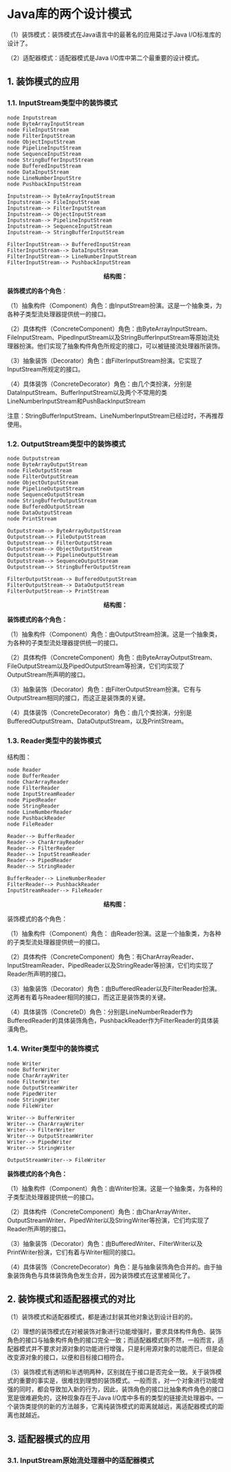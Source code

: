 # Java库的两个设计模式

（1）装饰模式：装饰模式在Java语言中的最著名的应用莫过于Java I/O标准库的设计了。

（2）适配器模式：适配器模式是Java I/O库中第二个最重要的设计模式。

## 1. 装饰模式的应用


### 1.1. InputStream类型中的装饰模式

```plantuml
node Inputstream
node ByteArrayInputStream
node FileInputStream
node FilterInputStream
node ObjectInputStream
node PipelineInputStream
node SequenceInputStream
node StringBufferInputStream
node BufferedInputStream
node DataInputStream
node LineNumberInputStre
node PushbackInputStream

Inputstream--> ByteArrayInputStream
Inputstream--> FileInputStream
Inputstream--> FilterInputStream
Inputstream--> ObjectInputStream
Inputstream--> PipelineInputStream
Inputstream--> SequenceInputStream
Inputstream--> StringBufferInputStream

FilterInputStream--> BufferedInputStream
FilterInputStream--> DataInputStream
FilterInputStream--> LineNumberInputStream
FilterInputStream--> PushbackInputStream

```
<center><strong>结构图：</strong></center>


**装饰模式的各个角色**：

（1）抽象构件（Component）角色：由InputStream扮演。这是一个抽象类，为各种子类型流处理器提供统一的接口。

（2）具体构件（ConcreteComponent）角色：由ByteArrayInputStream、FileInputStream、PipedInputStream以及StringBufferInputStream等原始流处理器扮演。他们实现了抽象构件角色所规定的接口，可以被链接流处理器所装饰。

（3）抽象装饰（Decorator）角色：由FilterInputStream扮演。它实现了InputStream所规定的接口。

（4）具体装饰（ConcreteDecorator）角色：由几个类扮演，分别是DataInputStream、BufferInputStream以及两个不常用的类LineNumberInputStream和PushBackInputStream

注意：StringBufferInputStream、LineNumberInputStream已经过时，不再推荐使用。

### 1.2. OutputStream类型中的装饰模式

```plantuml
node Outputstream
node ByteArrayOutputStream
node FileOutputStream
node FilterOutputStream
node ObjectOutputStream
node PipelineOutputStream
node SequenceOutputStream
node StringBufferOutputStream
node BufferedOutputStream
node DataOutputStream
node PrintStream

Outputstream--> ByteArrayOutputStream
Outputstream--> FileOutputStream
Outputstream--> FilterOutputStream
Outputstream--> ObjectOutputStream
Outputstream--> PipelineOutputStream
Outputstream--> SequenceOutputStream
Outputstream--> StringBufferOutputStream

FilterOutputStream--> BufferedOutputStream
FilterOutputStream--> DataOutputStream
FilterOutputStream--> PrintStream

```
<center><strong>结构图：</strong></center>


**装饰模式的各个角色：**

（1）抽象构件（Component）角色：由OutputStream扮演。这是一个抽象类，为各种的子类型流处理器提供统一的接口。

（2）具体构件（ConcreteComponent）角色：由ByteArrayOutputStream、FileOutputStream以及PipedOutputStream等扮演，它们均实现了OutputStream所声明的接口。

（3）抽象装饰（Decorator）角色：由FilterOutputStream扮演。它有与OutputStream相同的接口，而这正是装饰类的关键。

（4）具体装饰（ConcreteDecorator）角色：由几个类扮演，分别是BufferedOutputStream、DataOutputStream，以及PrintStream。

### 1.3. Reader类型中的装饰模式
结构图：
```plantuml
node Reader
node BufferReader
node CharArrayReader
node FilterReader
node InputStreamReader
node PipedReader  
node StringReader
node LineNumberReader
node PushbackReader
node FileReader

Reader--> BufferReader
Reader--> CharArrayReader
Reader--> FilterReader
Reader--> InputStreamReader
Reader--> PipedReader  
Reader--> StringReader

BufferReader--> LineNumberReader
FilterReader--> PushbackReader
InputStreamReader--> FileReader

```
<center><strong>结构图：</strong></center>

装饰模式的各个角色：

（1）抽象构件（Component）角色： 由Reader扮演。这是一个抽象类，为各种的子类型流处理器提供统一的接口。

（2）具体构件（ConcreteComponent）角色：有CharArrayReader、InputStreamReader、PipedReader以及StringReader等扮演，它们均实现了Reader所声明的接口。

（3）抽象装饰（Decorator）角色：由BufferedReader以及FilterReader扮演。这两者有着与Readeer相同的接口，而这正是装饰类的关键。

（4）具体装饰（ConcreteD）角色：分别是LineNumberReader作为BufferedReader的具体装饰角色，PushbackReader作为FilterReader的具体装潢角色。

### 1.4. Writer类型中的装饰模式
```plantuml
node Writer
node BufferWriter
node CharArrayWriter
node FilterWriter
node OutputStreamWriter
node PipedWriter
node StringWriter
node FileWriter

Writer--> BufferWriter
Writer--> CharArrayWriter
Writer--> FilterWriter
Writer--> OutputStreamWriter
Writer--> PipedWriter
Writer--> StringWriter

OutputStreamWriter--> FileWriter

```

**装饰模式的各个角色：**

（1）抽象构件（Component）角色：由Writer扮演。这是一个抽象类，为各种的子类型流处理器提供统一的接口。

（2）具体构件（ConcreteComponent）角色：由CharArrayWriter、OutputStreamWriter、PipedWriter以及StringWriter等扮演，它们均实现了Reader所声明的接口。

（3）抽象装饰（Decorator）角色：由BufferedWriter、FilterWriter以及PrintWriter扮演，它们有着与Writer相同的接口。

（4）具体装饰（ConcreteDecorator）角色：是与抽象装饰角色合并的。由于抽象装饰角色与具体装饰角色发生合并，因为装饰模式在这里被简化了。

## 2. 装饰模式和适配器模式的对比


（1）装饰模式和适配器模式，都是通过封装其他对象达到设计目的的。

（2）理想的装饰模式在对被装饰对象进行功能增强时，要求具体构件角色、装饰角色的接口与抽象构件角色的接口完全一致；而适配器模式则不然，一般而言，适配器模式并不要求对源对象的功能进行增强，只是利用源对象的功能而已，但是会改变源对象的接口，以便和目标接口相符合。

（3）装饰模式有透明和半透明两种，区别就在于接口是否完全一致。关于装饰模式的重要的事实是，很难找到理想的装饰模式。一般而言，对一个对象进行功能增强的同时，都会导致加入新的行为，因此，装饰角色的接口比抽象构件角色的接口宽是很难避免的，这种现象存在于Java I/O库中多有的类型的链接流处理器中。一个装饰类提供的新的方法越多，它离纯装饰模式的距离就越远，离适配器模式的距离也就越近。

## 3. 适配器模式的应用


### 3.1. InputStream原始流处理器中的适配器模式


